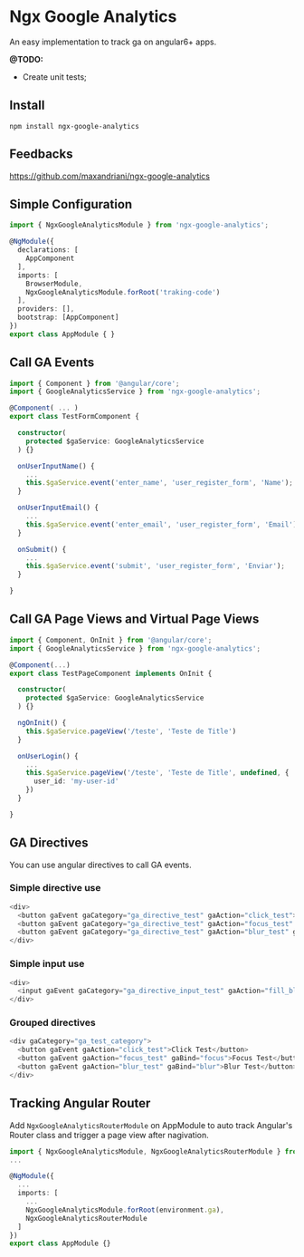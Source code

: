 # Ngx Google Analytics

An easy implementation to track ga on angular6+ apps.

**@TODO:** 
* Create unit tests;

## Install

```
npm install ngx-google-analytics
```

## Feedbacks

https://github.com/maxandriani/ngx-google-analytics

## Simple Configuration

```ts
import { NgxGoogleAnalyticsModule } from 'ngx-google-analytics';

@NgModule({
  declarations: [
    AppComponent
  ],
  imports: [
    BrowserModule,
    NgxGoogleAnalyticsModule.forRoot('traking-code')
  ],
  providers: [],
  bootstrap: [AppComponent]
})
export class AppModule { }
```

## Call GA Events

```ts
import { Component } from '@angular/core';
import { GoogleAnalyticsService } from 'ngx-google-analytics';

@Component( ... )
export class TestFormComponent {

  constructor(
    protected $gaService: GoogleAnalyticsService
  ) {}

  onUserInputName() {
    ...
    this.$gaService.event('enter_name', 'user_register_form', 'Name');
  }

  onUserInputEmail() {
    ...
    this.$gaService.event('enter_email', 'user_register_form', 'Email');
  }

  onSubmit() {
    ...
    this.$gaService.event('submit', 'user_register_form', 'Enviar');
  }

}
```

## Call GA Page Views and Virtual Page Views

```ts
import { Component, OnInit } from '@angular/core';
import { GoogleAnalyticsService } from 'ngx-google-analytics';

@Component(...)
export class TestPageComponent implements OnInit {

  constructor(
    protected $gaService: GoogleAnalyticsService
  ) {}

  ngOnInit() {
    this.$gaService.pageView('/teste', 'Teste de Title')
  }

  onUserLogin() {
    ...
    this.$gaService.pageView('/teste', 'Teste de Title', undefined, {
      user_id: 'my-user-id'
    })
  }

}
```

## GA Directives

You can use angular directives to call GA events.

### Simple directive use

```js
<div>
  <button gaEvent gaCategory="ga_directive_test" gaAction="click_test">Click Test</button>
  <button gaEvent gaCategory="ga_directive_test" gaAction="focus_test" gaBind="focus">Focus Test</button>
  <button gaEvent gaCategory="ga_directive_test" gaAction="blur_test" gaBind="blur">Blur Test</button>
</div>
```

### Simple input use
```js
<div>
  <input gaEvent gaCategory="ga_directive_input_test" gaAction="fill_blur" placeholder="Auto Blur Test">
</div>
```

### Grouped directives
```js
<div gaCategory="ga_test_category">
  <button gaEvent gaAction="click_test">Click Test</button>
  <button gaEvent gaAction="focus_test" gaBind="focus">Focus Test</button>
  <button gaEvent gaAction="blur_test" gaBind="blur">Blur Test</button>
</div>
```

## Tracking Angular Router

Add ```NgxGoogleAnalyticsRouterModule``` on AppModule to auto track Angular's Router class and trigger a page view after nagivation.

```ts
import { NgxGoogleAnalyticsModule, NgxGoogleAnalyticsRouterModule } from 'ngx-google-analytics';
...

@NgModule({
  ...
  imports: [
    ...
    NgxGoogleAnalyticsModule.forRoot(environment.ga),
    NgxGoogleAnalyticsRouterModule
  ]
})
export class AppModule {}
```